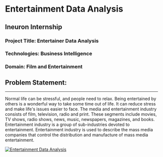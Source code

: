 # Entertainment Data Analysis
## Ineuron Internship 



<!DOCTYPE html>
<html lang = "en">
<body>
    <h3 id = "geeks">Project Title: Entertainer Data Analysis</h3>
    <h3>Technologies: Business Intelligence</h3>
    <h3>Domain: Film and Entertainment</h3>
    <h2>Problem Statement:</h2>
    <hr>

Normal life can be stressful, and people need to relax. Being entertained by others 
is a wonderful way to take some time out of life. 
It can reduce stress and make life's 
issues easier to face. The media and entertainment industry consists of film, 
television, radio and print. These segments include movies, TV shows, radio shows, 
news, music, newspapers, magazines, and books. Entertainment industry is a group of 
sub-industries devoted to entertainment. Entertainment industry is used to describe the 
mass media companies that control the distribution and manufacture of mass 
media entertainment.

  <div class='tableauPlaceholder' id='viz1691663205924' style='position: relative'><noscript><a href='#'><img alt='Entertainment Data Analysis ' src='https:&#47;&#47;public.tableau.com&#47;static&#47;images&#47;En&#47;EntertainmentDataAnalysis&#47;DataAnalysis&#47;1_rss.png' style='border: none' /></a></noscript><object class='tableauViz'  style='display:none;'><param name='host_url' value='https%3A%2F%2Fpublic.tableau.com%2F' /> <param name='embed_code_version' value='3' /> <param name='site_root' value='' /><param name='name' value='EntertainmentDataAnalysis&#47;DataAnalysis' /><param name='tabs' value='no' /><param name='toolbar' value='yes' />
Click Here:      
<a href = "https://public.tableau.com/views/EntertainmentDataAnalysis/DataAnalysis?:language=en-US&:display_count=n&:origin=viz_share_link">
To the Dashboard
</a>
  </body>
</html>

